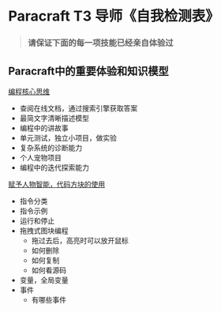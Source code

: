 # Paracraft T3 导师《自我检测表》

> ### 请保证下面的每一项技能已经亲自体验过


## Paracraft中的重要体验和知识模型

[编程核心思维]()
- 查阅在线文档，通过搜索引擎获取答案
- 最简文字清晰描述模型
- 编程中的讲故事
- 单元测试，独立小项目，做实验
- 复杂系统的诊断能力
- 个人宠物项目
- 编程中的迭代探索能力

[赋予人物智能，代码方块的使用](https://keepwork.com/official/docs/UserGuide/coding/codeblock2)
- 指令分类
- 指令示例
- 运行和停止
- 拖拽式图块编程
  - 拖过去后，高亮时可以放开鼠标
  - 如何删除
  - 如何复制
  - 如何看源码
- 变量，全局变量
- 事件
  - 有哪些事件